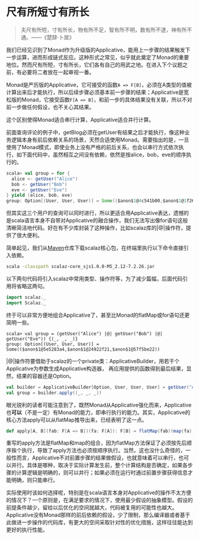 # 尺有所短寸有所长

> 夫尺有所短，寸有所长，物有所不足，智有所不明，数有所不逮，神有所不通。——《楚辞·卜居》

我们已经见识到了Monad作为升级版的Applicative，能用上一步骤的结果触发下一步运算，进而形成链式反应。这种形式之常见，似乎就此奠定了Monad的重要地位。然而尺有所短，寸有所长，它们各有自己的用武之地。在进入下个议题之前，有必要将二者放在一起审视一番。

Monad是严厉版的Applicative，它可接受的函数`A => F[B]`，必须在A类型的值被计算出来后才能执行，所以后续步骤必须基本前一步骤的结果；Applicative是宽松版的Monad，它接受函数`F[A => B]`，和前一步的具体结果没有关联，所以不对前一步做任何假设，也不关心其结果。

这个区别使得Monad适合串行计算，Applicative适合并行计算。

前面查询评论的例子中，getBlog必须在getUser有结果之后才能执行，像这种业务逻辑本身有前后依赖关系的场景，天然合适使用Monad。需要指出的是，一旦使用了Monad模式，即使业务上没有严格的前后关系，也会以串行方式依次执行，如下面代码中，虽然相互之间没有依赖，依然是按alice，bob，eve的顺序执行的。
```scala
scala> val group = for {
  alice <- getUser("Alice")
  bob <- getUser("Bob")
  eve <- getUser("Eve")
} yield (alice, bob, eve)
group: Option[(User, User, User)] = Some(($anon$1@4c541b00,$anon$1@1f26bd62,$anon$1@61f18997))
```

但其实这三个用户的查询可以同时进行，所以更适合用Applicative表达，遗憾的是scala语言本身不自带对Applicative的融合操作，我们无法写出像for语句这般清晰简洁地代码。好在有不少库封装了这种操作，比如scalaz库的|@|操作符，提供了很大便利。

简单起见，我们从[Maven](https://search.maven.org/remotecontent?filepath=org/scalaz/scalaz-core_sjs1.0.0-M5_2.12/7.2.26/scalaz-core_sjs1.0.0-M5_2.12-7.2.26.jar)仓库下载scalaz核心包，在终端里执行以下命令直接引入依赖。
```bash
scala -classpath scalaz-core_sjs1.0.0-M5_2.12-7.2.26.jar
```
以下两句代码将引入scalaz中常用类型、操作符等，为了减少篇幅，后面代码引用将省略这两句。
```scala
import scalaz._
import Scalaz._
```
终于可以非常方便地组合Applicative了，甚至比Monad的flatMap或for语句还更简明一些。
```
scala> val group = (getUser("Alice") |@| getUser("Bob") |@| getUser("Eve")) {(_, _, _)}
group: Option[(User, User, User)] = Some(($anon$1@5e5283a4,$anon$1@24922f21,$anon$1@57f5be22))
```
|@|操作符要借助于scalaz的一个private类：ApplicativeBuilder，用若干个Applicative为参数生成Applicative构造器， 再应用提供的函数得到最后结果，显然，结果的容器还是Option。
```scala
val builder = ApplicativeBuilder[Option, User, User, User] = getUser("Alice") |@| getUser("Bob") |@| getUser("Eve")
val group = builder.apply((_, _, _))
```

眼光锐利的读者可能注意到了，既然Monad从Applicative强化而来，Applicative也**可以**（不是一定）有Monad的能力，即串行执行的能力。其实，Applicative的核心方法apply可以从flatMap推导出来，已经表明了这一点。
```scala
def apply[A, B](fab: F[A => B])(fa: F[A]): F[B] = flatMap(fab)(map(fa))
```
重写的apply方法是flatMap和map的组合，因为flatMap方法保证了必须按先后顺序挨个执行，导致了apply方法也必须按顺序执行。当然，这也没什么奇怪的，一般性而言，Applicative不对前置步骤的结果做假设，也就意味着可以串行，也可以并行。具体是哪种，取决于实际计算发生前，整个计算结构是否确定，如果各步骤的计算逻辑是明确的，则可以并行；如果必须在运行时通过前置步骤获得信息才能明确，则只能串行。

实际使用时该如何选择呢，特别是在scala语言本身对Applicative的操作不太方便的情况下？一个原则是，在满足要求的情况下，使用最少假设的抽象模型。假设的前提条件越少，留给以后优化的空间就越大，代码被复用的可能性也越大。Applicative没有Monad那样的前后依赖的假设，少了限制，那么编译器或者基于此做进一步操作的代码库，有更大的空间采取针对性的优化措施，这样往往能达到更好的执行性能。
